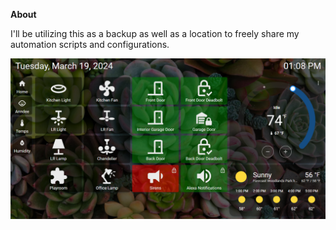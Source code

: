 **About**

I'll be utilizing this as a backup as well as a location to freely share my automation scripts and configurations.

![Dashboard screenshot](https://github.com/leoashcraft/Home-Assistant/blob/main/dashboard.png?raw=true)

